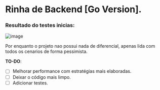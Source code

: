 # Rinha de Backend [Go Version].

### Resultado do testes inicias:

![image](https://github.com/KauanCarvalho/rinha-de-backend-2024-q1-go/assets/55901289/e2100da0-734b-4cef-a774-411729b66ffb)

Por enquanto o projeto nao possui nada de diferencial, apenas lida com todos os cenarios de forma pessimista.

**TO-DO**:
- [ ] Melhorar performance com estratégias mais elaboradas.
- [ ] Deixar o código mais limpo.
- [ ] Adicionar testes.
